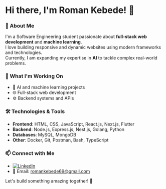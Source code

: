 # Hi there, I'm Roman Kebede! 👋

### 🚀 About Me
I'm a Software Engineering student passionate about **full-stack web development** and **machine learning**.  
I love building responsive and dynamic websites using modern frameworks and technologies.  
Currently, I am expanding my expertise in **AI** to tackle complex real-world problems.

### 🔭 What I'm Working On
- 🤖 AI and machine learning projects  
- 🌐 Full-stack web development  
- ⚙️ Backend systems and APIs  

### 🛠️ Technologies & Tools
- **Frontend**: HTML, CSS, JavaScript, React.js, Next.js, Flutter  
- **Backend**: Node.js, Express.js, Nest.js, Golang, Python  
- **Databases**: MySQL, MongoDB  
- **Other**: Docker, Git, Postman, Bash, TypeScript  

### 📫 Connect with Me  
- [![LinkedIn](https://img.shields.io/badge/LinkedIn-blue?style=flat&logo=linkedin)](https://www.linkedin.com/in/roman-kebede-273454249)  
- 📧 Email: [romankebede69@gmail.com](mailto:romankebede69@gmail.com)  

Let's build something amazing together! 🚀

